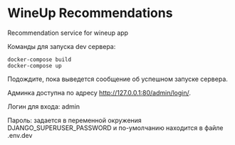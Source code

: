WineUp Recommendations
==============================

Recommendation service for wineup app

Команды для запуска dev сервера:
```shell script
docker-compose build
docker-compose up
```
Подождите, пока выведется сообщение об успешном запуске сервера.

Админка доступна по адресу http://127.0.0.1:80/admin/login/.

Логин для входа: admin

Пароль: задается в переменной окружения DJANGO_SUPERUSER_PASSWORD и по-умолчанию находится в файле .env.dev

